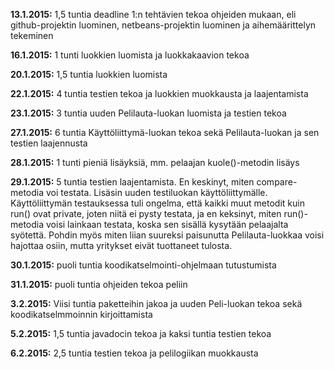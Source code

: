 **13.1.2015:** 1,5 tuntia deadline 1:n tehtävien tekoa ohjeiden mukaan, eli github-projektin luominen, netbeans-projektin luominen ja aihemäärittelyn tekeminen

**16.1.2015:** 1 tunti luokkien luomista ja luokkakaavion tekoa

**20.1.2015:** 1,5 tuntia luokkien luomista

**22.1.2015:** 4 tuntia testien tekoa ja luokkien muokkausta ja laajentamista

**23.1.2015:** 3 tuntia uuden Pelilauta-luokan luomista ja testien tekoa

**27.1.2015:** 6 tuntia Käyttöliittymä-luokan tekoa sekä Pelilauta-luokan ja sen testien laajennusta

**28.1.2015:** 1 tunti pieniä lisäyksiä, mm. pelaajan kuole()-metodin lisäys

**29.1.2015:** 5 tuntia testien laajentamista. En keskinyt, miten compare-metodia voi testata. Lisäsin uuden testiluokan käyttöliittymälle. Käyttöliittymän testauksessa tuli ongelma, että kaikki muut metodit kuin run() ovat private, joten niitä ei pysty testata, ja en keksinyt, miten run()-metodia voisi lainkaan testata, koska sen sisällä kysytään pelaajalta syötettä. Pohdin myös miten liian suureksi paisunutta Pelilauta-luokkaa voisi hajottaa osiin, mutta yritykset eivät tuottaneet tulosta.

**30.1.2015:** puoli tuntia koodikatselmointi-ohjelmaan tutustumista

**31.1.2015:** puoli tuntia ohjeiden tekoa peliin

**3.2.2015:** Viisi tuntia paketteihin jakoa ja uuden Peli-luokan tekoa sekä koodikatselmmoinnin kirjoittamista

**5.2.2015:** 1,5 tuntia javadocin tekoa ja kaksi tuntia testien tekoa

**6.2.2015:** 2,5 tuntia testien tekoa ja pelilogiikan muokkausta 
